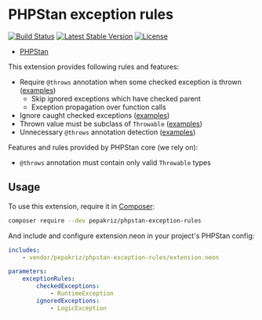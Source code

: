 # PHPStan exception rules

[![Build Status](https://travis-ci.org/pepakriz/phpstan-exception-rules.svg)](https://travis-ci.org/pepakriz/phpstan-exception-rules)
[![Latest Stable Version](https://poser.pugx.org/pepakriz/phpstan-exception-rules/v/stable)](https://packagist.org/packages/pepakriz/phpstan-exception-rules)
[![License](https://poser.pugx.org/pepakriz/phpstan-exception-rules/license)](https://packagist.org/packages/pepakriz/phpstan-exception-rules)

* [PHPStan](https://github.com/phpstan/phpstan)

This extension provides following rules and features:

* Require `@throws` annotation when some checked exception is thrown ([examples](https://github.com/pepakriz/phpstan-exception-rules/blob/master/tests/src/Rules/data/throws-annotations.php))
	* Skip ignored exceptions which have checked parent
	* Exception propagation over function calls
* Ignore caught checked exceptions ([examples](https://github.com/pepakriz/phpstan-exception-rules/blob/master/tests/src/Rules/data/try-catch.php))
* Thrown value must be subclass of `Throwable` ([examples](https://github.com/pepakriz/phpstan-exception-rules/blob/master/tests/src/Rules/data/throw-values.php))
* Unnecessary `@throws` annotation detection ([examples](https://github.com/pepakriz/phpstan-exception-rules/blob/master/tests/src/Rules/data/unused-throws.php))

Features and rules provided by PHPStan core (we rely on):

* `@throws` annotation must contain only valid `Throwable` types

## Usage

To use this extension, require it in [Composer](https://getcomposer.org/):

```bash
composer require --dev pepakriz/phpstan-exception-rules
```

And include and configure extension.neon in your project's PHPStan config:

```yaml
includes:
	- vendor/pepakriz/phpstan-exception-rules/extension.neon

parameters:
	exceptionRules:
		checkedExceptions:
			- RuntimeException
		ignoredExceptions:
			- LogicException
```
